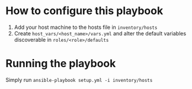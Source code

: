 # How to configure this playbook #

1. Add your host machine to the hosts file in `inventory/hosts`
2. Create `host_vars/<host_name>/vars.yml` and alter the default variables discoverable in `roles/<role>/defaults`

# Running the playbook #

Simply run `ansible-playbook setup.yml -i inventory/hosts`
